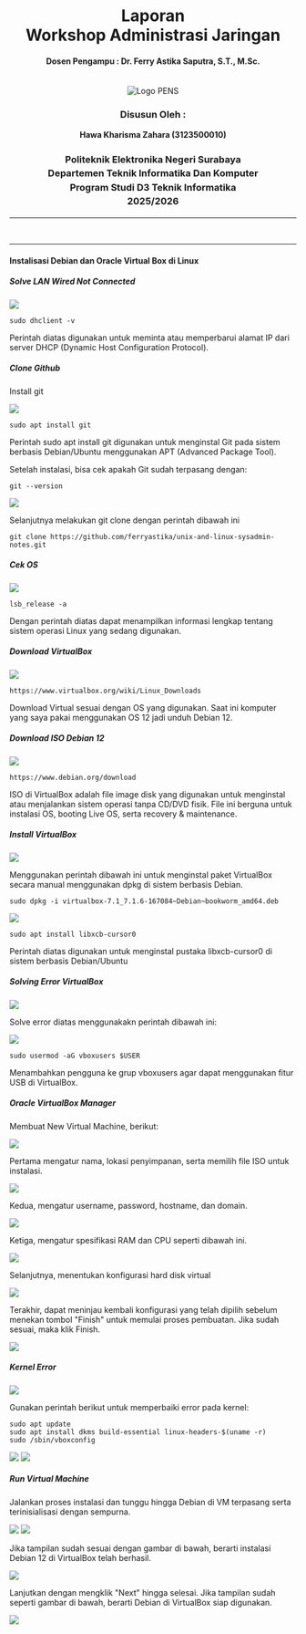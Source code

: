 <div align="center">
  <h1 style="text-align: center;font-weight: bold">Laporan<br>Workshop Administrasi Jaringan<br></h1>
  <h4 style="text-align: center;">Dosen Pengampu : Dr. Ferry Astika Saputra, S.T., M.Sc.</h4>
</div>
<br />
<div align="center">
  <img src="https://upload.wikimedia.org/wikipedia/id/4/44/Logo_PENS.png" alt="Logo PENS">
  <h3 style="text-align: center;">Disusun Oleh :</h3>
  <p style="text-align: center;">
    <strong>Hawa Kharisma Zahara (3123500010)</strong>
  </p>
<h3 style="text-align: center;line-height: 1.5">Politeknik Elektronika Negeri Surabaya<br>Departemen Teknik Informatika Dan Komputer<br>Program Studi D3 Teknik Informatika<br>2025/2026</h3>
  <hr>
</div>
<br>

---

#### Instalisasi Debian dan Oracle Virtual Box di Linux


##### Solve LAN Wired Not Connected


<img src="images/1.jpg">

    sudo dhclient -v 

Perintah diatas digunakan untuk meminta atau memperbarui alamat IP dari server DHCP (Dynamic Host Configuration Protocol).


##### Clone Github

Install git

<img src="images/2.jpg">

    sudo apt install git  
Perintah sudo apt install git digunakan untuk menginstal Git pada sistem berbasis Debian/Ubuntu menggunakan APT (Advanced Package Tool).

Setelah instalasi, bisa cek apakah Git sudah terpasang dengan:

    git --version


<img src="images/3.jpg">

Selanjutnya melakukan git clone dengan perintah dibawah ini

    git clone https://github.com/ferryastika/unix-and-linux-sysadmin-notes.git


##### Cek OS

<img src="images/4.png">

    lsb_release -a 

Dengan perintah diatas dapat menampilkan informasi lengkap tentang sistem operasi Linux yang sedang digunakan.

##### Download VirtualBox 

<img src="images/5.jpg">

    https://www.virtualbox.org/wiki/Linux_Downloads
Download Virtual sesuai dengan OS yang digunakan. Saat ini komputer yang saya pakai menggunakan OS 12 jadi unduh Debian 12.


##### Download ISO Debian 12

<img src="images/6.jpg">

    https://www.debian.org/download
ISO di VirtualBox adalah file image disk yang digunakan untuk menginstal atau menjalankan sistem operasi tanpa CD/DVD fisik. File ini berguna untuk instalasi OS, booting Live OS, serta recovery & maintenance. 

##### Install VirtualBox

<img src="images/7.jpg">

Menggunakan perintah dibawah ini untuk menginstal paket VirtualBox secara manual menggunakan dpkg di sistem berbasis Debian.


    sudo dpkg -i virtualbox-7.1_7.1.6-167084~Debian~bookworm_amd64.deb


<img src="images/8.jpg">

    sudo apt install libxcb-cursor0

Perintah diatas digunakan untuk menginstal pustaka libxcb-cursor0 di sistem berbasis Debian/Ubuntu


##### Solving Error VirtualBox

<img src="images/9.png">

Solve error diatas menggunakakn perintah dibawah ini:

<img src="images/10.jpg">

    sudo usermod -aG vboxusers $USER
 Menambahkan pengguna ke grup vboxusers agar dapat menggunakan fitur USB di VirtualBox.


##### Oracle VirtualBox Manager

Membuat New Virtual Machine, berikut:

<img src="images/11.jpg">

Pertama mengatur nama, lokasi penyimpanan, serta memilih file ISO untuk instalasi. 

<img src="images/12.png">


Kedua, mengatur username, password, hostname, dan domain. 

<img src="images/13.png">


Ketiga, mengatur spesifikasi RAM dan CPU seperti dibawah ini.

<img src="images/14.png">

 Selanjutnya, menentukan konfigurasi hard disk virtual

<img src="images/15.png">


Terakhir, dapat meninjau kembali konfigurasi yang telah dipilih sebelum menekan tombol "Finish" untuk memulai proses pembuatan. Jika sudah sesuai, maka klik Finish.

<img src="images/16.png">

##### Kernel Error

<img src="images/17.png">

Gunakan perintah berikut untuk memperbaiki error pada kernel:

    sudo apt update
    sudo apt install dkms build-essential linux-headers-$(uname -r)
    sudo /sbin/vboxconfig

<img src="images/18.png">
<img src="images/19.png">

##### Run Virtual Machine

Jalankan proses instalasi dan tunggu hingga Debian di VM terpasang serta terinisialisasi dengan sempurna.


<img src="images/20.jpg">


<img src="images/21.jpg">


Jika tampilan sudah sesuai dengan gambar di bawah, berarti instalasi Debian 12 di VirtualBox telah berhasil.

<img src="images/22.png">


Lanjutkan dengan mengklik "Next" hingga selesai. Jika tampilan sudah seperti gambar di bawah, berarti Debian di VirtualBox siap digunakan.

<img src="images/23.png">




